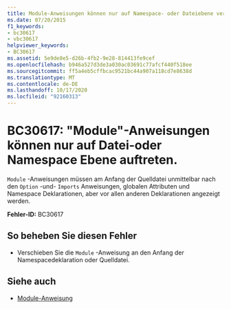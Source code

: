 ```yaml
---
title: Module-Anweisungen können nur auf Namespace- oder Dateiebene verwendet werden.
ms.date: 07/20/2015
f1_keywords:
- bc30617
- vbc30617
helpviewer_keywords:
- BC30617
ms.assetid: 5e9de8e5-d26b-4fb2-9e28-814413fe9cef
ms.openlocfilehash: b946a527d3de3a030ac03691c77afcf440f518ee
ms.sourcegitcommit: ff5a4eb5cffbcac9521bc44a907a118cd7e8638d
ms.translationtype: MT
ms.contentlocale: de-DE
ms.lasthandoff: 10/17/2020
ms.locfileid: "92160313"
---
```

# <a name="bc30617-module-statements-can-occur-only-at-file-or-namespace-level"></a>BC30617: "Module"-Anweisungen können nur auf Datei-oder Namespace Ebene auftreten.

`Module` -Anweisungen müssen am Anfang der Quelldatei unmittelbar nach den `Option` -und- `Imports` Anweisungen, globalen Attributen und Namespace Deklarationen, aber vor allen anderen Deklarationen angezeigt werden.

 **Fehler-ID:** BC30617

## <a name="to-correct-this-error"></a>So beheben Sie diesen Fehler

- Verschieben Sie die `Module` -Anweisung an den Anfang der Namespacedeklaration oder Quelldatei.

## <a name="see-also"></a>Siehe auch

- [Module-Anweisung](../statements/module-statement.md)
